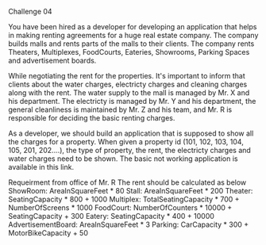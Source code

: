 
Challenge 04

You have been hired as a developer for developing an application that helps in making renting agreements for a huge real estate company. The company builds malls and rents parts of the malls to their clients. The company rents Theaters, Multiplexes, FoodCourts, Eateries, Showrooms, Parking Spaces and advertisement boards.

While negotiating the rent for the properties. It's important to inform that clients about the water charges, electricty charges and cleaning charges along with the rent. The water supply to the mall is managed by Mr. X and his department. The electricty is managed by Mr. Y and his department, the general cleanliness is maintained by Mr. Z and his team, and Mr. R is responsible for deciding the basic renting charges.

As a developer, we should build an application that is supposed to show all the charges for a property. When given a property id (101, 102, 103, 104, 105, 201, 202....), the type of property, the rent, the electricty charges and water charges need to be shown. The basic not working application is available in this link. 

Requeirment from office of Mr. R
The rent should be calculated as below
ShowRoom:  AreaInSquareFeet * 80
Stall: AreaInSquareFeet * 200
Theater: SeatingCapacity * 800 + 1000
Multiplex: TotalSeatingCapacity * 700 + NumberOfScreens * 1000
FoodCourt: NumberOfCounters * 10000 + SeatingCapacity + 300
Eatery: SeatingCapacity * 400 + 10000
AdvertisementBoard: AreaInSquareFeet * 3
Parking: CarCapacity * 300 + MotorBikeCapacity + 50

